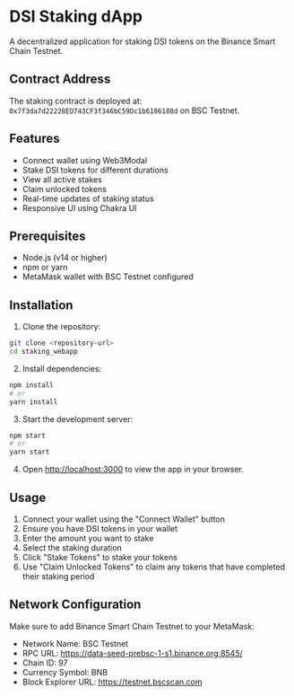 # DSI Staking dApp

A decentralized application for staking DSI tokens on the Binance Smart Chain Testnet.

## Contract Address

The staking contract is deployed at: `0x7f3da7d22228ED743CF3f346bC59Dc1b6186188d` on BSC Testnet.

## Features

- Connect wallet using Web3Modal
- Stake DSI tokens for different durations
- View all active stakes
- Claim unlocked tokens
- Real-time updates of staking status
- Responsive UI using Chakra UI

## Prerequisites

- Node.js (v14 or higher)
- npm or yarn
- MetaMask wallet with BSC Testnet configured

## Installation

1. Clone the repository:

```bash
git clone <repository-url>
cd staking_webapp
```

2. Install dependencies:

```bash
npm install
# or
yarn install
```

3. Start the development server:

```bash
npm start
# or
yarn start
```

4. Open [http://localhost:3000](http://localhost:3000) to view the app in your browser.

## Usage

1. Connect your wallet using the "Connect Wallet" button
2. Ensure you have DSI tokens in your wallet
3. Enter the amount you want to stake
4. Select the staking duration
5. Click "Stake Tokens" to stake your tokens
6. Use "Claim Unlocked Tokens" to claim any tokens that have completed their staking period

## Network Configuration

Make sure to add Binance Smart Chain Testnet to your MetaMask:

- Network Name: BSC Testnet
- RPC URL: https://data-seed-prebsc-1-s1.binance.org:8545/
- Chain ID: 97
- Currency Symbol: BNB
- Block Explorer URL: https://testnet.bscscan.com
